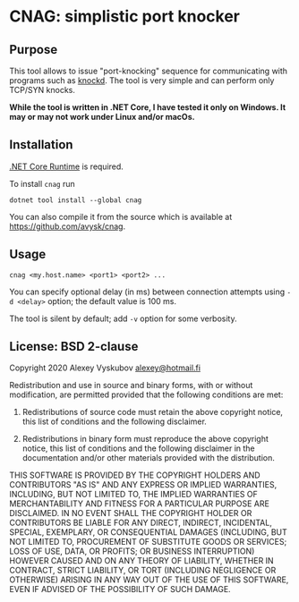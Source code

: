 # CNAG: simplistic port knocker

## Purpose

This tool allows to issue "port-knocking" sequence for communicating with programs such as [knockd](https://zeroflux.org/projects/knock). The tool is very simple and can perform only TCP/SYN knocks.

**While the tool is written in .NET Core, I have tested it only on Windows. It may or may not work under Linux and/or macOs.**

## Installation

[.NET Core Runtime](https://docs.microsoft.com/en-us/dotnet/core/install/runtime) is required.

To install `cnag` run

`dotnet tool install --global cnag`

You can also compile it from the source which is available at https://github.com/avysk/cnag.

## Usage

`cnag <my.host.name> <port1> <port2> ...`

You can specify optional delay (in ms) between connection attempts using `-d <delay>` option; the default value is 100 ms.

The tool is silent by default; add `-v` option for some verbosity.

## License: BSD 2-clause

Copyright 2020 Alexey Vyskubov <alexey@hotmail.fi>

Redistribution and use in source and binary forms, with or without modification, are permitted provided that the following conditions are met:

1. Redistributions of source code must retain the above copyright notice, this list of conditions and the following disclaimer.

2. Redistributions in binary form must reproduce the above copyright notice, this list of conditions and the following disclaimer in the documentation and/or other materials provided with the distribution.

THIS SOFTWARE IS PROVIDED BY THE COPYRIGHT HOLDERS AND CONTRIBUTORS "AS IS" AND ANY EXPRESS OR IMPLIED WARRANTIES, INCLUDING, BUT NOT LIMITED TO, THE IMPLIED WARRANTIES OF MERCHANTABILITY AND FITNESS FOR A PARTICULAR PURPOSE ARE DISCLAIMED. IN NO EVENT SHALL THE COPYRIGHT HOLDER OR CONTRIBUTORS BE LIABLE FOR ANY DIRECT, INDIRECT, INCIDENTAL, SPECIAL, EXEMPLARY, OR CONSEQUENTIAL DAMAGES (INCLUDING, BUT NOT LIMITED TO, PROCUREMENT OF SUBSTITUTE GOODS OR SERVICES; LOSS OF USE, DATA, OR PROFITS; OR BUSINESS INTERRUPTION) HOWEVER CAUSED AND ON ANY THEORY OF LIABILITY, WHETHER IN CONTRACT, STRICT LIABILITY, OR TORT (INCLUDING NEGLIGENCE OR OTHERWISE) ARISING IN ANY WAY OUT OF THE USE OF THIS SOFTWARE, EVEN IF ADVISED OF THE POSSIBILITY OF SUCH DAMAGE.
